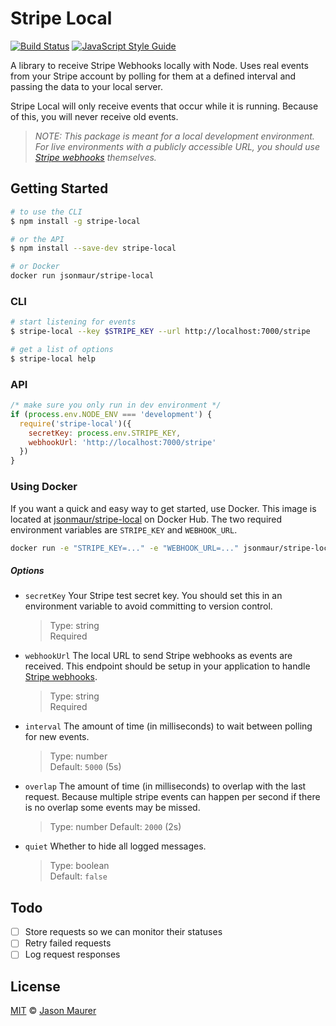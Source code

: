 # Stripe Local

[![Build Status](https://travis-ci.org/jsonmaur/stripe-local.svg?branch=master)](https://travis-ci.org/jsonmaur/stripe-local)
[![JavaScript Style Guide](https://img.shields.io/badge/code%20style-standard-brightgreen.svg)](http://standardjs.com/)

A library to receive Stripe Webhooks locally with Node. Uses real events from your Stripe account by polling for them at a defined interval and passing the data to your local server.

Stripe Local will only receive events that occur while it is running. Because of this, you will never receive old events.

> *NOTE: This package is meant for a local development environment. For live environments with a publicly accessible URL, you should use [Stripe webhooks](https://stripe.com/docs/webhooks) themselves.*

## Getting Started

```bash
# to use the CLI
$ npm install -g stripe-local

# or the API
$ npm install --save-dev stripe-local

# or Docker
docker run jsonmaur/stripe-local
```

### CLI

```bash
# start listening for events
$ stripe-local --key $STRIPE_KEY --url http://localhost:7000/stripe

# get a list of options
$ stripe-local help
```

### API

```javascript
/* make sure you only run in dev environment */
if (process.env.NODE_ENV === 'development') {
  require('stripe-local')({
    secretKey: process.env.STRIPE_KEY,
    webhookUrl: 'http://localhost:7000/stripe'
  })
}
```

### Using Docker

If you want a quick and easy way to get started, use Docker. This image is located at [jsonmaur/stripe-local](https://hub.docker.com/r/jsonmaur/stripe-local/) on Docker Hub. The two required environment variables are `STRIPE_KEY` and `WEBHOOK_URL`.

```bash
docker run -e "STRIPE_KEY=..." -e "WEBHOOK_URL=..." jsonmaur/stripe-local
```

##### Options

- `secretKey` Your Stripe test secret key. You should set this in an environment variable to avoid committing to version control.

  > Type: string  
  > Required

- `webhookUrl` The local URL to send Stripe webhooks as events are received. This endpoint should be setup in your application to handle [Stripe webhooks](https://stripe.com/docs/webhooks).

  > Type: string  
  > Required

- `interval` The amount of time (in milliseconds) to wait between polling for new events.

  > Type: number  
  > Default: `5000` (5s)

- `overlap` The amount of time (in milliseconds) to overlap with the last request. Because multiple stripe events can happen per second if there is no overlap some events may be missed.
  
  > Type: number
  > Default: `2000` (2s)

- `quiet` Whether to hide all logged messages.

  > Type: boolean  
  > Default: `false`

## Todo

- [ ] Store requests so we can monitor their statuses
- [ ] Retry failed requests
- [ ] Log request responses

## License

[MIT](LICENSE) © [Jason Maurer](http://maur.co)
